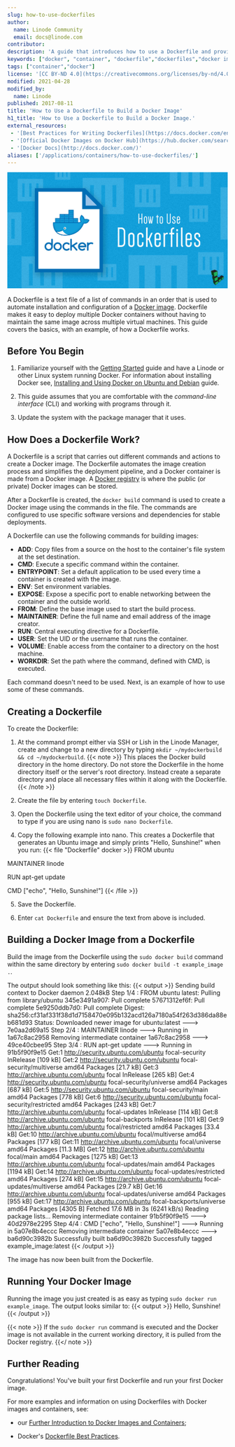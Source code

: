 ```yaml
---
slug: how-to-use-dockerfiles
author:
  name: Linode Community
  email: docs@linode.com
contributor:
description: 'A guide that introduces how to use a Dockerfile and provides examples on how to use it to build and run a Docker Image on your Linode using CentOS 7.'
keywords: ["docker", "container", "dockerfile","dockerfiles","docker image","docker images"]
tags: ["container","docker"]
license: '[CC BY-ND 4.0](https://creativecommons.org/licenses/by-nd/4.0)'
modified: 2021-04-28
modified_by:
  name: Linode
published: 2017-08-11
title: 'How to Use a Dockerfile to Build a Docker Image'
h1_title: 'How to Use a Dockerfile to Build a Docker Image.'
external_resources:
 - '[Best Practices for Writing Dockerfiles](https://docs.docker.com/engine/userguide/eng-image/dockerfile_best-practices)'
 - '[Official Docker Images on Docker Hub](https://hub.docker.com/search?q=&type=image&image_filter=official&page=1)'
 - '[Docker Docs](http://docs.docker.com/)'
aliases: ['/applications/containers/how-to-use-dockerfiles/']
---
```

![How to Use a Dockerfile](how-to-use-dockerfile.png "How to Use a Dockerfile")

A Dockerfile is a text file of a list of commands in an order that is used to automate installation and configuration of a [Docker image](/docs/applications/containers/how-to-install-docker-and-pull-images-for-container-deployment#pull-docker-images). Dockerfile makes it easy to deploy multiple Docker containers without having to maintain the same image across multiple virtual machines. This guide covers the basics, with an example, of how a Dockerfile works.

## Before You Begin

1.  Familiarize yourself with the [Getting Started](/docs/getting-started/) guide and have a Linode or other Linux system running Docker. For information about installing Docker see, [Installing and Using Docker on Ubuntu and Debian](/docs/guides/installing-and-using-docker-on-ubuntu-and-debian/) guide.

2.  This guide assumes that you are comfortable with the *command-line interface* (CLI) and working with programs through it.

3.  Update the system with the package manager that it uses.

## How Does a Dockerfile Work?

A Dockerfile is a script that carries out different commands and actions to create a Docker image. The Dockerfile automates the image creation process and simplifies the deployment pipeline, and a Docker container is made from a Docker image. A [Docker registry](https://docs.docker.com/registry/) is where the public (or private) Docker images can be stored.

After a Dockerfile is created, the `docker build` command is used to create a Docker image using the commands in the file. The commands are configured to use specific software versions and dependencies for stable deployments.

A Dockerfile can use the following commands for building images:

-  **ADD**: Copy files from a source on the host to the container's file system at the set destination.
-  **CMD**: Execute a specific command within the container.
-  **ENTRYPOINT**: Set a default application to be used every time a container is created with the image.
-  **ENV**: Set environment variables.
-  **EXPOSE**: Expose a specific port to enable networking between the container and the outside world.
-  **FROM**: Define the base image used to start the build process.
-  **MAINTAINER**: Define the full name and email address of the image creator.
-  **RUN**: Central executing directive for a Dockerfile.
-  **USER**: Set the UID or the username that runs the container.
-  **VOLUME**: Enable access from the container to a directory on the host machine.
-  **WORKDIR**: Set the path where the command, defined with CMD, is executed.

Each command doesn't need to be used. Next, is an example of how to use some of these commands.

## Creating a Dockerfile

To create the Dockerfile:

1.  At the command prompt either via SSH or Lish in the Linode Manager, create and change to a new directory by typing `mkdir ~/mydockerbuild && cd ~/mydockerbuild`.
    {{< note >}}
This places the Docker build directory in the home directory. Do not store the Dockerfile in the home directory itself or the server's root directory. Instead create a separate directory and place all necessary files within it along with the Dockerfile.
{{< /note >}}

2.  Create the file by entering `touch Dockerfile`.

3.  Open the Dockerfile using the text editor of your choice, the command to type if you are using nano is `sudo nano Dockerfile`.

4.  Copy the following example into nano. This creates a Dockerfile that generates an Ubuntu image and simply prints "Hello, Sunshine!" when you run:
    {{< file "Dockerfile" docker >}}
FROM ubuntu

MAINTAINER linode

RUN apt-get update

CMD ["echo", "Hello, Sunshine!"]
{{< /file >}}

5.  Save the Dockerfile.

6.  Enter `cat Dockerfile` and ensure the text from above is included.

## Building a Docker Image from a Dockerfile

Build the image from the Dockerfile using the `sudo docker build` command within the same directory by entering `sudo docker build -t example_image .`.

The output should look something like this:
    {{< output >}}
Sending build context to Docker daemon  2.048kB
Step 1/4 : FROM ubuntu
latest: Pulling from library/ubuntu
345e3491a907: Pull complete
57671312ef6f: Pull complete
5e9250ddb7d0: Pull complete
Digest: sha256:cf31af331f38d1d7158470e095b132acd126a7180a54f263d386da88eb681d93
Status: Downloaded newer image for ubuntu:latest
 ---> 7e0aa2d69a15
Step 2/4 : MAINTAINER linode
 ---> Running in 1a67c8ac2958
Removing intermediate container 1a67c8ac2958
 ---> 49ce40cbee95
Step 3/4 : RUN apt-get update
 ---> Running in 91b5f90f9e15
Get:1 http://security.ubuntu.com/ubuntu focal-security InRelease [109 kB]
Get:2 http://security.ubuntu.com/ubuntu focal-security/multiverse amd64 Packages [21.7 kB]
Get:3 http://archive.ubuntu.com/ubuntu focal InRelease [265 kB]
Get:4 http://security.ubuntu.com/ubuntu focal-security/universe amd64 Packages [687 kB]
Get:5 http://security.ubuntu.com/ubuntu focal-security/main amd64 Packages [778 kB]
Get:6 http://security.ubuntu.com/ubuntu focal-security/restricted amd64 Packages [243 kB]
Get:7 http://archive.ubuntu.com/ubuntu focal-updates InRelease [114 kB]
Get:8 http://archive.ubuntu.com/ubuntu focal-backports InRelease [101 kB]
Get:9 http://archive.ubuntu.com/ubuntu focal/restricted amd64 Packages [33.4 kB]
Get:10 http://archive.ubuntu.com/ubuntu focal/multiverse amd64 Packages [177 kB]
Get:11 http://archive.ubuntu.com/ubuntu focal/universe amd64 Packages [11.3 MB]
Get:12 http://archive.ubuntu.com/ubuntu focal/main amd64 Packages [1275 kB]
Get:13 http://archive.ubuntu.com/ubuntu focal-updates/main amd64 Packages [1194 kB]
Get:14 http://archive.ubuntu.com/ubuntu focal-updates/restricted amd64 Packages [274 kB]
Get:15 http://archive.ubuntu.com/ubuntu focal-updates/multiverse amd64 Packages [29.7 kB]
Get:16 http://archive.ubuntu.com/ubuntu focal-updates/universe amd64 Packages [955 kB]
Get:17 http://archive.ubuntu.com/ubuntu focal-backports/universe amd64 Packages [4305 B]
Fetched 17.6 MB in 3s (6241 kB/s)
Reading package lists...
Removing intermediate container 91b5f90f9e15
 ---> 40d2978e2295
Step 4/4 : CMD ["echo", "Hello, Sunshine!"]
 ---> Running in 5a07e8b4eccc
Removing intermediate container 5a07e8b4eccc
 ---> ba6d90c3982b
Successfully built ba6d90c3982b
Successfully tagged example_image:latest
{{< /output >}}

The image has now been built from the Dockerfile.

## Running Your Docker Image

Running the image you just created is as easy as typing `sudo docker run example_image`. The output looks similar to:
{{< output >}}
Hello, Sunshine!
{{< /output >}}

{{< note >}}
If the `sudo docker run` command is executed and the Docker image is not available in the current working directory, it is pulled from the Docker registry.
{{</ note >}}

## Further Reading

Congratulations! You've built your first Dockerfile and run your first Docker image.

For more examples and information on using Dockerfiles with Docker images and containers, see:

-   our [Further Introduction to Docker Images and Containers](/docs/guides/applications/containers/a-further-introduction-to-docker-images-and-containers);

-   Docker's [Dockerfile Best Practices](https://docs.docker.com/engine/userguide/eng-image/dockerfile_best-practices/).